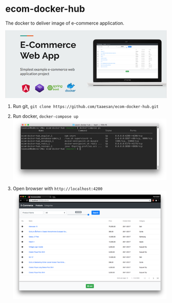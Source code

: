 # ecom-docker-hub
The docker to deliver image of e-commerce application.

![console](resources/image3.png)

1. Run git, `git clone https://github.com/taaesan/ecom-docker-hub.git` 
2. Run docker, `docker-compose up`
![console](resources/image1.png)

3. Open browser with `http://localhost:4200`
![webapp](resources/image2.png)
